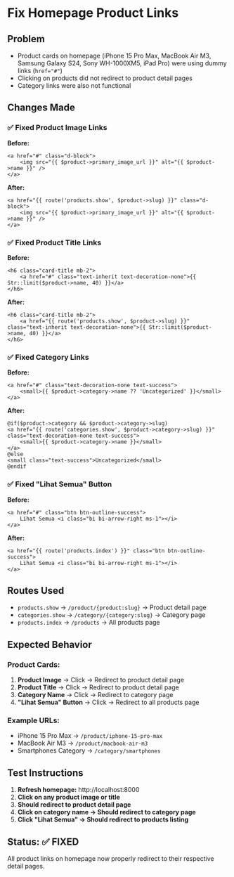 # Fix Homepage Product Links

## Problem
- Product cards on homepage (iPhone 15 Pro Max, MacBook Air M3, Samsung Galaxy S24, Sony WH-1000XM5, iPad Pro) were using dummy links (`href="#"`)
- Clicking on products did not redirect to product detail pages
- Category links were also not functional

## Changes Made

### ✅ Fixed Product Image Links
**Before:**
```blade
<a href="#" class="d-block">
    <img src="{{ $product->primary_image_url }}" alt="{{ $product->name }}" />
</a>
```

**After:**
```blade
<a href="{{ route('products.show', $product->slug) }}" class="d-block">
    <img src="{{ $product->primary_image_url }}" alt="{{ $product->name }}" />
</a>
```

### ✅ Fixed Product Title Links
**Before:**
```blade
<h6 class="card-title mb-2">
    <a href="#" class="text-inherit text-decoration-none">{{ Str::limit($product->name, 40) }}</a>
</h6>
```

**After:**
```blade
<h6 class="card-title mb-2">
    <a href="{{ route('products.show', $product->slug) }}" class="text-inherit text-decoration-none">{{ Str::limit($product->name, 40) }}</a>
</h6>
```

### ✅ Fixed Category Links
**Before:**
```blade
<a href="#" class="text-decoration-none text-success">
    <small>{{ $product->category->name ?? 'Uncategorized' }}</small>
</a>
```

**After:**
```blade
@if($product->category && $product->category->slug)
<a href="{{ route('categories.show', $product->category->slug) }}" class="text-decoration-none text-success">
    <small>{{ $product->category->name }}</small>
</a>
@else
<small class="text-success">Uncategorized</small>
@endif
```

### ✅ Fixed "Lihat Semua" Button
**Before:**
```blade
<a href="#" class="btn btn-outline-success">
    Lihat Semua <i class="bi bi-arrow-right ms-1"></i>
</a>
```

**After:**
```blade
<a href="{{ route('products.index') }}" class="btn btn-outline-success">
    Lihat Semua <i class="bi bi-arrow-right ms-1"></i>
</a>
```

## Routes Used

- `products.show` → `/product/{product:slug}` → Product detail page
- `categories.show` → `/category/{category:slug}` → Category page  
- `products.index` → `/products` → All products page

## Expected Behavior

### Product Cards:
1. **Product Image** → Click → Redirect to product detail page
2. **Product Title** → Click → Redirect to product detail page  
3. **Category Name** → Click → Redirect to category page
4. **"Lihat Semua" Button** → Click → Redirect to all products page

### Example URLs:
- iPhone 15 Pro Max → `/product/iphone-15-pro-max`
- MacBook Air M3 → `/product/macbook-air-m3`
- Smartphones Category → `/category/smartphones`

## Test Instructions

1. **Refresh homepage:** http://localhost:8000
2. **Click on any product image or title**
3. **Should redirect to product detail page**
4. **Click on category name → Should redirect to category page**
5. **Click "Lihat Semua" → Should redirect to products listing**

## Status: ✅ FIXED
All product links on homepage now properly redirect to their respective detail pages.
